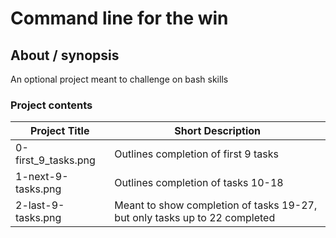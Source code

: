 # Command line for the win

## About / synopsis
An optional project meant to challenge on bash skills

### Project contents

| Project Title | Short Description |
| --- | --- |
|0-first_9_tasks.png|Outlines completion of first 9 tasks|
|1-next-9-tasks.png|Outlines completion of tasks 10-18|
|2-last-9-tasks.png|Meant to show completion of tasks 19-27, but only tasks up to 22 completed|